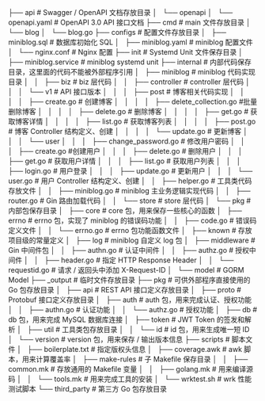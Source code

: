 

├── api # Swagger / OpenAPI 文档存放目录
│   └── openapi
│       └── openapi.yaml # OpenAPI 3.0 API 接口文档
├── cmd # main 文件存放目录
│   └── blog
│       └── blog.go
├── configs # 配置文件存放目录
│   ├── miniblog.sql # 数据库初始化 SQL
│   ├── miniblog.yaml # miniblog 配置文件
│   └── nginx.conf # Nginx 配置
├── init # Systemd Unit 文件保存目录
│   ├── miniblog.service # miniblog systemd unit
├── internal # 内部代码保存目录，这里面的代码不能被外部程序引用
│   ├── miniblog # miniblog 代码实现目录
│   │   ├── biz # biz 层代码
│   │   ├── controller # controller 层代码
│   │   │   └── v1 # API 接口版本
│   │   │       ├── post # 博客相关代码实现
│   │   │       │   ├── create.go # 创建博客
│   │   │       │   ├── delete_collection.go #批量删除博客
│   │   │       │   ├── delete.go # 删除博客
│   │   │       │   ├── get.go # 获取博客详情
│   │   │       │   ├── list.go # 获取博客列表
│   │   │       │   ├── post.go # 博客 Controller 结构定义、创建
│   │   │       │   └── update.go # 更新博客
│   │   │       └── user
│   │   │           ├── change_password.go # 修改用户密码
│   │   │           ├── create.go #创建用户
│   │   │           ├── delete.go # 删除用户
│   │   │           ├── get.go # 获取用户详情
│   │   │           ├── list.go # 获取用户列表
│   │   │           ├── login.go # 用户登录
│   │   │           ├── update.go  # 更新用户
│   │   │           └── user.go # 用户 Controller 结构定义、创建
│   │   ├── helper.go # 工具类代码存放文件
│   │   ├── miniblog.go # miniblog 主业务逻辑实现代码
│   │   ├── router.go # Gin 路由加载代码
│   │   └── store # store 层代码
│   └── pkg # 内部包保存目录
│       ├── core # core 包，用来保存一些核心的函数
│       ├── errno # errno 包，实现了 miniblog 的错误码功能
│       │   ├── code.go # 错误码定义文件
│       │   └── errno.go # errno 包功能函数文件
│       ├── known # 存放项目级的常量定义
│       ├── log # miniblog 自定义 log 包
│       ├── middleware # Gin 中间件包
│       │   ├── authn.go # 认证中间件
│       │   ├── authz.go # 授权中间件
│       │   ├── header.go # 指定 HTTP Response Header
│       │   └── requestid.go # 请求 / 返回头中添加 X-Request-ID
│       └── model # GORM Model
├── _output # 临时文件存放目录
├── pkg # 可供外部程序直接使用的 Go 包存放目录
│   ├── api # REST API 接口定义存放目录
│   ├── proto # Protobuf 接口定义存放目录
│   ├── auth # auth 包，用来完成认证、授权功能
│   │   ├── authn.go # 认证功能
│   │   └── authz.go # 授权功能
│   ├── db # db 包，用来完成 MySQL 数据库连接
│   ├── token # JWT Token 的签发和解析
│   ├── util # 工具类包存放目录
│   │   └── id # id 包，用来生成唯一短 ID
│   └── version # version 包，用来保存 / 输出版本信息
├── scripts # 脚本文件
│   ├── boilerplate.txt # 指定版权头信息
│   ├── coverage.awk # awk 脚本，用来计算覆盖率
│   ├── make-rules # 子 Makefile 保存目录
│   │   ├── common.mk # 存放通用的 Makefile 变量
│   │   ├── golang.mk # 用来编译源码
│   │   └── tools.mk # 用来完成工具的安装
│   └── wrktest.sh # wrk 性能测试脚本
└── third_party # 第三方 Go 包存放目录
